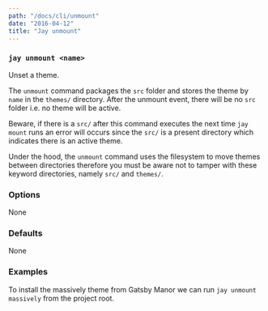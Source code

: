 ```yaml
---
path: "/docs/cli/unmount"
date: "2016-04-12"
title: "Jay unmount"
---
```


### `jay unmount <name>`
Unset a theme.

The `unmount` command packages the `src` folder and stores the theme by `name` in the `themes/` directory. After the unmount event, there will be no `src` folder i.e. no theme will be active.

Beware, if there is a `src/` after this command executes the next time `jay mount` runs an error will occurs since the `src/` is a present directory which indicates there is an active theme.

Under the hood, the `unmount` command uses the filesystem to move themes between directories therefore you must be aware not to tamper with these keyword directories, namely `src/` and `themes/`.

### Options
None

### Defaults
None

### Examples
To install the massively theme from Gatsby Manor we can run `jay unmount massively` from the project root.

